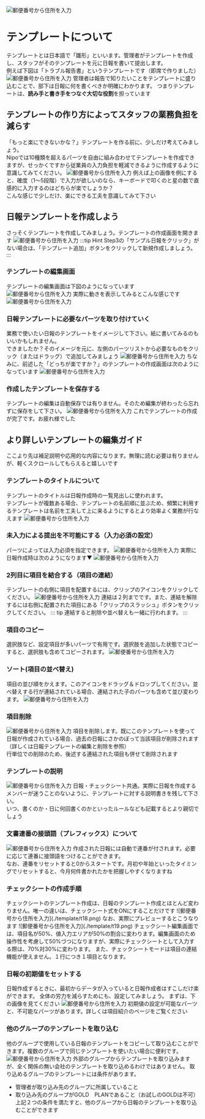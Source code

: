 ![郵便番号から住所を入力](./template/icatch.png)
# テンプレートについて<Badge text="管理者・マネージャ" type="warning" />
テンプレートとは日本語で「雛形」といいます。管理者がテンプレートを作成し、スタッフがそのテンプレートを元に日報を書いて提出します。  
例えば下図は「トラブル報告書」というテンプレートです（即席で作りました）
![郵便番号から住所を入力](./template/t1.png)
管理者は報告で知りたいことをテンプレートに盛り込むことで、部下は日報に何を書くべきか明確にわかります。
つまりテンプレートは、**読み手と書き手をつなぐ大切な役割**を担っています

## テンプレートの作り方によってスタッフの業務負担を減らす
「もっと楽にできないかな？」テンプレートを作る前に、少しだけ考えてみましょう。  
Nipoでは10種類を超えるパーツを自由に組み合わせてテンプレートを作成できますが、せっかくですから従業員の入力負担を軽減できるように作成するように意識してみてください。
![郵便番号から住所を入力](./template/t2.png)
例えば上の画像を例にすると、確度（1〜5段階）で入力が欲しいのなら、キーボードで叩くのと星の数で直感的に入力するのはどちらが楽でしょうか？  
こんな感じで少しだけ、楽にできる工夫を意識してみて下さい

## 日報テンプレートを作成しよう
さっそくテンプレートを作成してみましょう。テンプレートの作成画面を開きます
![郵便番号から住所を入力](./template/t3.png)
:::tip Hint
Step3の「サンプル日報をクリック」がない場合は、「テンプレート追加」ボタンをクリックして新規作成しましょう。
:::

### テンプレートの編集画面
テンプレートの編集画面は下図のようになっています
![郵便番号から住所を入力](./template/t4.png)
実際に動きを表示してみるとこんな感じです
![郵便番号から住所を入力](./template/t5.gif)

### 日報テンプレートに必要なパーツを取り付けていく
業務で使いたい日報のテンプレートをイメージして下さい。紙に書いてみるのもいいかもしれません。  
できましたか？そのイメージを元に、左側のパーツリストから必要なものをクリック（またはドラッグ）で追加してみましょう
![郵便番号から住所を入力](./template/t6.png)
ちなみに、前述した「どっちが楽ですか？」のテンプレートの作成画面は次のようになっています
![郵便番号から住所を入力](./template/t7.png)

### 作成したテンプレートを保存する
テンプレートの編集は自動保存では有りません。そのため編集が終わったら忘れずに保存をして下さい。
![郵便番号から住所を入力](./template/t8.png)
これでテンプレートの作成が完了です。お疲れ様でした

## より詳しいテンプレートの編集ガイド<Badge text="応用編" type="warning" />
ここより先は補足説明や応用的な内容になります。無理に読む必要は有りませんが、軽くスクロールしてもらえると嬉しいです
### テンプレートのタイトルについて
テンプレートのタイトルは日報作成時の一覧見出しに使われます。  
テンプレートが複数ある場合、テンプレートの名前順に並ぶため、頻繁に利用するテンプレートは名前を工夫して上に来るようにするとより効率よく業務が行なえます
![郵便番号から住所を入力](./template/t9.png)

### 未入力による提出を不可能にする（入力必須の設定）<Badge text="GOLD PLAN限定" type="warning" />
パーツによっては入力必須を指定できます。
![郵便番号から住所を入力](./template/t10.png)
実際に日報作成時は次のようになります▼
![郵便番号から住所を入力](./template/t11.png)

### 2列目に項目を結合する（項目の連結）
テンプレートの右側に項目を配置するには、クリップのアイコンをクリックしてください。
![郵便番号から住所を入力](./template/t12.png)
連結は２列までです。また、連結を解除するには右側に配置された項目にある「クリップのスラッシュ」ボタンをクリックしてください。
::: tip
連結すると削除や並べ替えも一緒に行われます。
:::

### 項目のコピー
選択肢など、設定項目が多いパーツで有用です。選択肢を追加した状態でコピーすると、選択肢も含めてコピーされます。
![郵便番号から住所を入力](./template/t13.png)

### ソート(項目の並べ替え)
項目の並び順をかえます。このアイコンをドラッグ＆ドロップしてください。並べ替えする行が連結されている場合、連結された子のパーツも含めて並び変わります。
![郵便番号から住所を入力](./template/t14.png)


### 項目削除
![郵便番号から住所を入力](./template/t15.png)
項目を削除します。既にこのテンプレートを使って日報が作成されている場合、過去の日報にさかのぼって当該項目が削除されます  
（詳しくは日報テンプレートの編集と削除を参照）  
行単位での削除のため、後述する連結された項目も併せて削除されます

### テンプレートの説明
![郵便番号から住所を入力](./template/t16.png)
日報・チェックシート共通。実際に日報を作成するメンバーが迷うことのないように、テンプレートに対する説明書きを残して下さい。  
 いつ、書くのか・日に何回書くのかといったルールなども記載するとより親切でしょう

### 文書連番の接頭語（プレフィックス）について
![郵便番号から住所を入力](./template/t17.png)
作成された日報には自動で連番が付されます。必要に応じて連番に接頭語をつけることができます。  
なお、連番をリセットすると0からスタートです。月初や年始といったタイミングでリセットすると、今月何件書かれたかを把握しやすくなりますね

<h3 id="checksheet">チェックシートの作成手順</h3>
チェックシートのテンプレート作成は、日報のテンプレート作成とほとんど変わりません。唯一の違いは、チェックシート式をONにすることだけです
![郵便番号から住所を入力](./template/t18.png)
なお、実際にプレビューするとこうなります
![郵便番号から住所を入力](./template/t19.png)
チェックシート編集画面では、項目名が50%、値入力エリアが50%の割合に変わります。編集画面のため操作性を考慮して50%づつになりますが、実際にチェックシートとして入力する際は、70%対30%に変わります。 また、チェックシートモードは項目の連結機能が使えません。１行につき１項目となります。

### 日報の初期値をセットする
日報作成するときに、最初からデータが入っていると日報作成者はすこしだけ楽ができます。 全体の労力を減らすためにも、設定してみましょう。 まずは、下の画像を見てください
![郵便番号から住所を入力](./template/t20.png)
初期値の設定が可能なパーツと、不可能なパーツがあります。詳しくは項目紹介のページをご覧ください

### 他のグループのテンプレートを取り込む
他のグループで使用している日報のテンプレートをコピーして取り込むことができます。複数のグループで同じテンプレートを使いたい場合に便利です。
![郵便番号から住所を入力](./template/t21.png)
外部のグループからテンプレートを取り込みますが、全く関係の無い会社のテンプレートを取り込めるわけではありません。 取り込めるグループのテンプレートには条件があります。

- 管理者が取り込み先のグループに所属していること
- 取り込み先のグループがGOLD　PLANであること（お試しのGOLDは不可）
上記２つの条件を満たすと、他のグループから日報のテンプレートを取り込むことができます

